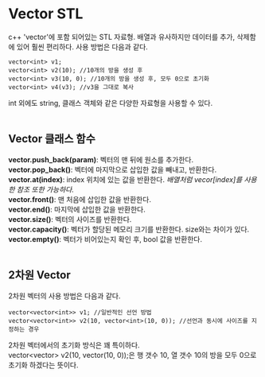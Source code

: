 # Vector STL
c++ 'vector'에 포함 되어있는 STL 자료형. 배열과 유사하지만 데이터를 추가, 삭제함에 있어 훨씬 편리하다. 사용 방법은 다음과 같다. <br>
```
vector<int> v1;
vector<int> v2(10); //10개의 방을 생성 후
vector<int> v3(10, 0); //10개의 방을 생성 후, 모두 0으로 초기화
vector<int> v4(v3); //v3을 그대로 복사
```
int 외에도 string, 클래스 객체와 같은 다양한 자료형을 사용할 수 있다. <br>
<br>

## Vector 클래스 함수
<strong>vector.push_back(param)</strong>: 벡터의 맨 뒤에 원소를 추가한다. <br>
<strong>vector.pop_back()</strong>: 벡터에 마지막으로 삽입한 값을 빼내고, 반환한다. <br>
<strong>vector.at(index)</strong>: index 위치에 있는 값을 반환한다. *배열처럼 vecor[index]를 사용한 참조 또한 가능하다.*<br>
<strong>vector.front()</strong>: 맨 처음에 삽입한 값을 반환한다. <br>
<strong>vector.end()</strong>: 마지막에 삽입한 값을 반환한다. <br>
<strong>vector.size()</strong>: 벡터의 사이즈를 반환한다. <br>
<strong>vector.capacity()</strong>: 벡터가 할당된 메모리 크기를 반환한다. size와는 차이가 있다. <br>
<strong>vector.empty()</strong>: 벡터가 비어있는지 확인 후, bool 값을 반환한다. <br>
<br>

## 2차원 Vector
2차원 벡터의 사용 방법은 다음과 같다.
```
vector<vector<int>> v1; //일반적인 선언 방법
vector<vector<int>> v2(10, vector<int>(10, 0)); //선언과 동시에 사이즈를 지정하는 경우
```
2차원 벡터에서의 초기화 방식은 꽤 특이하다. <br>
vector<vector<int>> v2(10, vector<int>(10, 0));은 행 갯수 10, 열 갯수 10의 방을 모두 0으로 초기화 하겠다는 뜻이다. <br>
